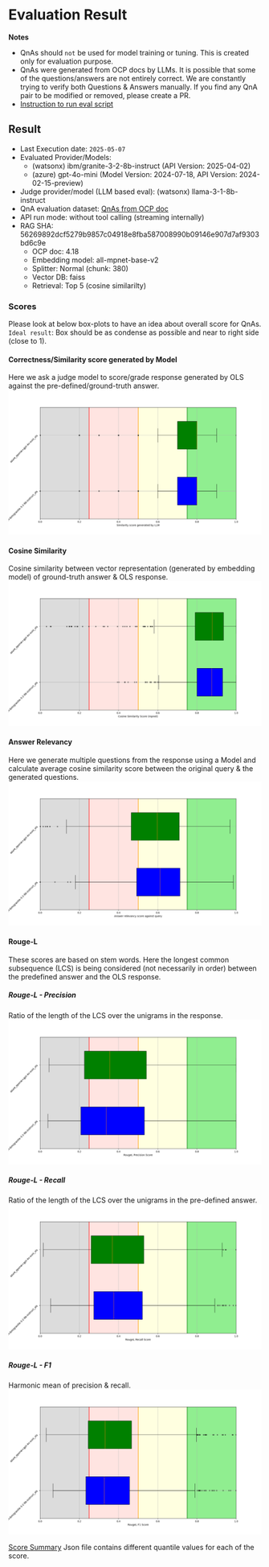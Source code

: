 # Evaluation Result

**Notes**
- QnAs should `not` be used for model training or tuning. This is created only for evaluation purpose.
- QnAs were generated from OCP docs by LLMs. It is possible that some of the questions/answers are not entirely correct. We are constantly trying to verify both Questions & Answers manually. If you find any QnA pair to be modified or removed, please create a PR.
- [Instruction to run eval script](../../README.md)

## Result
- Last Execution date: `2025-05-07`
- Evaluated Provider/Models:
    - (watsonx) ibm/granite-3-2-8b-instruct (API Version: 2025-04-02)
    - (azure) gpt-4o-mini (Model Version: 2024-07-18, API Version: 2024-02-15-preview)
- Judge provider/model (LLM based eval): (watsonx) llama-3-1-8b-instruct
- QnA evaluation dataset: [QnAs from OCP doc](../ocp_doc_qna-edited.parquet)
- API run mode: without tool calling (streaming internally)
- RAG SHA: 56269892dcf5279b9857c04918e8fba587008990b09146e907d7af9303bd6c9e
    - OCP doc: 4.18
    - Embedding model: all-mpnet-base-v2
    - Splitter: Normal (chunk: 380)
    - Vector DB: faiss
    - Retrieval: Top 5 (cosine similarilty)

### Scores
Please look at below box-plots to have an idea about overall score for QnAs. `Ideal result`: Box should be as condense as possible and near to right side (close to 1).
#### Correctness/Similarity score generated by Model
Here we ask a judge model to score/grade response generated by OLS against the pre-defined/ground-truth answer.
![Similarity Score by LLM](model_evaluation_result-answer_similarity_llm.png)
#### Cosine Similarity
Cosine similarity between vector representation (generated by embedding model) of ground-truth answer & OLS response.
![Cosine Similarity](model_evaluation_result-cos_score.png)
#### Answer Relevancy
Here we generate multiple questions from the response using a Model and calculate average cosine similarity score between the original query & the generated questions.
![Answer Relevancy score](model_evaluation_result-answer_relevancy.png)
#### Rouge-L
These scores are based on stem words. Here the longest common subsequence (LCS) is being considered (not necessarily in order) between the predefined answer and the OLS response.
##### Rouge-L - Precision
Ratio of the length of the LCS over the unigrams in the response.
![Rouge-L Precison score](model_evaluation_result-rougeL_precision.png)
##### Rouge-L - Recall
Ratio of the length of the LCS over the unigrams in the pre-defined answer.
![Rouge-L Recall score](model_evaluation_result-rougeL_recall.png)
##### Rouge-L - F1
Harmonic mean of precision & recall.
![Rouge-L F1 score](model_evaluation_result-rougeL_f1.png)

[Score Summary](model_evaluation_summary.json)
Json file contains different quantile values for each of the score.